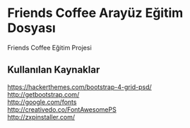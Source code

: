 # Friends Coffee Arayüz Eğitim Dosyası
Friends Coffee Eğitim Projesi

<h2>Kullanılan Kaynaklar</h2>

https://hackerthemes.com/bootstrap-4-grid-psd/ <br>
http://getbootstrap.com/<br>
http://google.com/fonts<br>
http://creativedo.co/FontAwesomePS<br>
http://zxpinstaller.com/<br>
